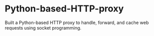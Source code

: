 # Python-based-HTTP-proxy
Built a Python-based HTTP proxy to handle, forward, and cache web requests using  socket programming.
